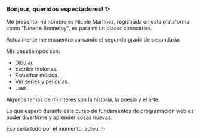 ### Bonjour, queridos espectadores! ✨
Me presento, mi nombre es Nicole Martínez, registrada en esta plataforma como "Ninette Bonnefoy", es para mi un placer conocerles.

Actualmente me encuentro cursando el segundo grado de secundaria.

Mis pasatiempos son:
- Dibujar.
- Escribir historias.
- Escuchar música.
- Ver series y películas.
- Leer.

Algunos temas de mi intéres son la historia, la poesia y el arte.

Lo que espero durante este curso de fundamentos de programación web es poder divertirme y aprender cosas nuevas.

Eso seria todo por el momento, adieu. ✨
